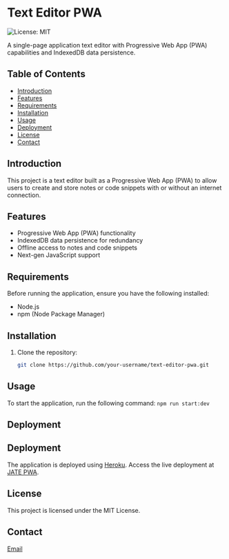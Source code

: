 # Text Editor PWA

![License: MIT](https://img.shields.io/badge/License-MIT-blue.svg)

A single-page application text editor with Progressive Web App (PWA) capabilities and IndexedDB data persistence.

## Table of Contents

- [Introduction](#introduction)
- [Features](#features)
- [Requirements](#requirements)
- [Installation](#installation)
- [Usage](#usage)
- [Deployment](#deployment)
- [License](#license)
- [Contact](#contact)

## Introduction

This project is a text editor built as a Progressive Web App (PWA) to allow users to create and store notes or code snippets with or without an internet connection.

## Features

- Progressive Web App (PWA) functionality
- IndexedDB data persistence for redundancy
- Offline access to notes and code snippets
- Next-gen JavaScript support

## Requirements

Before running the application, ensure you have the following installed:

- Node.js
- npm (Node Package Manager)

## Installation

1. Clone the repository:

   ```bash
   git clone https://github.com/your-username/text-editor-pwa.git

## Usage 

To start the application, run the following command: `npm run start:dev`


## Deployment

## Deployment

The application is deployed using [Heroku](https://heroku.com). Access the live deployment at [JATE PWA](https://jate-pwa-offline-15cbd486564b.heroku).


## License

This project is licensed under the MIT License.

## Contact

[Email](pattersonal10@gmail.com)